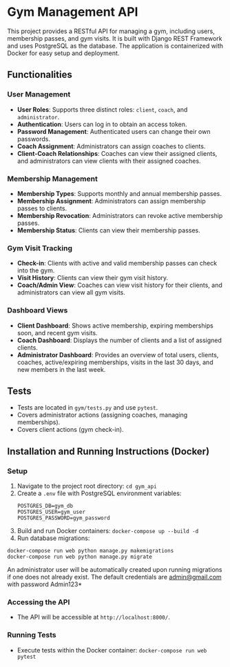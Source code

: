 # Gym Management API

This project provides a RESTful API for managing a gym, including users, membership passes, and gym visits. It is built with Django REST Framework and uses PostgreSQL as the database. The application is containerized with Docker for easy setup and deployment.

## Functionalities

### User Management
- **User Roles**: Supports three distinct roles: `client`, `coach`, and `administrator`.
- **Authentication**: Users can log in to obtain an access token.
- **Password Management**: Authenticated users can change their own passwords.
- **Coach Assignment**: Administrators can assign coaches to clients.
- **Client-Coach Relationships**: Coaches can view their assigned clients, and administrators can view clients with their assigned coaches.

### Membership Management
- **Membership Types**: Supports monthly and annual membership passes.
- **Membership Assignment**: Administrators can assign membership passes to clients.
- **Membership Revocation**: Administrators can revoke active membership passes.
- **Membership Status**: Clients can view their membership passes.

### Gym Visit Tracking
- **Check-in**: Clients with active and valid membership passes can check into the gym.
- **Visit History**: Clients can view their gym visit history.
- **Coach/Admin View**: Coaches can view visit history for their clients, and administrators can view all gym visits.

### Dashboard Views
- **Client Dashboard**: Shows active membership, expiring memberships soon, and recent gym visits.
- **Coach Dashboard**: Displays the number of clients and a list of assigned clients.
- **Administrator Dashboard**: Provides an overview of total users, clients, coaches, active/expiring memberships, visits in the last 30 days, and new members in the last week.

## Tests

*   Tests are located in `gym/tests.py` and use `pytest`.
*   Covers administrator actions (assigning coaches, managing memberships).
*   Covers client actions (gym check-in).

## Installation and Running Instructions (Docker)

### Setup

1.  Navigate to the project root directory: `cd gym_api`
2.  Create a `.env` file with PostgreSQL environment variables:
    ```
    POSTGRES_DB=gym_db
    POSTGRES_USER=gym_user
    POSTGRES_PASSWORD=gym_password
    ```
3.  Build and run Docker containers: `docker-compose up --build -d`
4.  Run database migrations:
   ```
   docker-compose run web python manage.py makemigrations
   docker-compose run web python manage.py migrate
   ```
An administrator user will be automatically created upon running migrations if one does not already exist. The default credentials are admin@gmail.com with password Admin123*

### Accessing the API

*   The API will be accessible at `http://localhost:8000/`.

### Running Tests

*   Execute tests within the Docker container: `docker-compose run web pytest`


